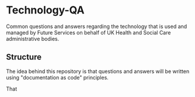 # Technology-QA
Common questions and answers regarding the technology that is used and managed by Future Services on behalf of UK Health and Social Care administrative bodies.

## Structure

The idea behind this repository is that questions and answers will be written using "documentation as code" principles.

That
